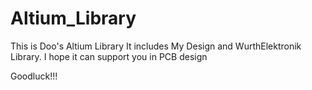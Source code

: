 # Altium_Library

This is Doo's Altium Library
It includes My Design and WurthElektronik Library.
I hope it can support you in PCB design

Goodluck!!!
